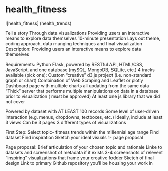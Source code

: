 # health_fitness


![health_fitness] (health_trends)


Tell a story
Through data visualizations
Providing users an interactive means to explore data themselves
10-minute presentation
Lays out theme, coding approach, data munging techniques and final visualization
Description: 
Providing users an interactive means to explore data themselves



Requirements: 
Python Flask, powered by RESTful API, HTML/CSS, JavaScript, and one database (mySQL, MongoDB, SQLite, etc.)
4 tracks available (pick one):
Custom “creative” d3.js project (i.e. non-standard graph or chart)
Combination of Web Scraping and Leaflet or plotly
Dashboard page with multiple charts all updating from the same data
“Thick”  server that performs multiple manipulations on data in a database prior to visualization ( must be approved) 
At least one js library that we did not cover

Powered by dataset with AT LEAST 100 records
Some level of user-driven interaction (e.g. menus, dropdowns, textboxes, etc.)
Ideally, include at least 3 views
Can be 3 pages
3 different types of visualizations


First Step: 
Select topic- fitness trends within the millennial age range 
Find dataset
Find inspiration
Sketch your ideal visuals
1- page proposal

Page proposal:
Brief articulation of your chosen topic and rationale
Linke to datasets and screenshot of metadata if it exists
3-4 screenshots of relevent “inspiring” visualizations that frame your creative fodder
Sketch of final design
Link to primary Github repository you’ll be housing your work in
